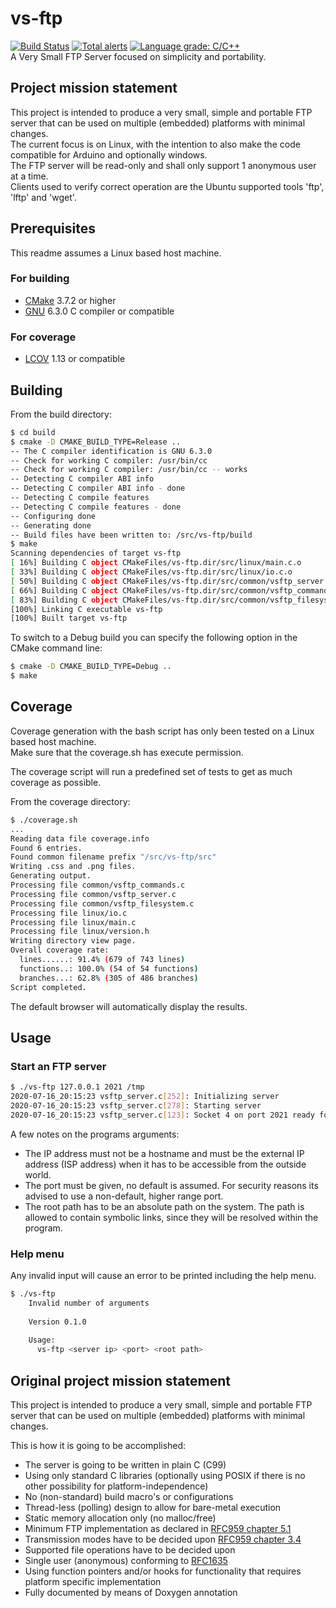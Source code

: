 # vs-ftp
[![Build Status](https://travis-ci.org/baskapteijn/vs-ftp.svg?branch=master)](https://travis-ci.org/baskapteijn/vs-ftp)
[![Total alerts](https://img.shields.io/lgtm/alerts/g/baskapteijn/vs-ftp.svg?logo=lgtm&logoWidth=18)](https://lgtm.com/projects/g/baskapteijn/vs-ftp/alerts/)
[![Language grade: C/C++](https://img.shields.io/lgtm/grade/cpp/g/baskapteijn/vs-ftp.svg?logo=lgtm&logoWidth=18)](https://lgtm.com/projects/g/baskapteijn/vs-ftp/context:cpp)  
A Very Small FTP Server focused on simplicity and portability.

## Project mission statement
This project is intended to produce a very small, simple and portable FTP server that can be used on multiple (embedded)
platforms with minimal changes.  
The current focus is on Linux, with the intention to also make the code compatible for Arduino and optionally windows.  
The FTP server will be read-only and shall only support 1 anonymous user at a time.  
Clients used to verify correct operation are the Ubuntu supported tools 'ftp', 'lftp' and 'wget'.

## Prerequisites

This readme assumes a Linux based host machine.

### For building

* [CMake](https://cmake.org/) 3.7.2 or higher
* [GNU](https://gcc.gnu.org/) 6.3.0 C compiler or compatible

### For coverage

* [LCOV](http://ltp.sourceforge.net/coverage/lcov.php) 1.13 or compatible

## Building

From the build directory:
```bash
$ cd build
$ cmake -D CMAKE_BUILD_TYPE=Release ..
-- The C compiler identification is GNU 6.3.0
-- Check for working C compiler: /usr/bin/cc
-- Check for working C compiler: /usr/bin/cc -- works
-- Detecting C compiler ABI info
-- Detecting C compiler ABI info - done
-- Detecting C compile features
-- Detecting C compile features - done
-- Configuring done
-- Generating done
-- Build files have been written to: /src/vs-ftp/build
$ make
Scanning dependencies of target vs-ftp
[ 16%] Building C object CMakeFiles/vs-ftp.dir/src/linux/main.c.o
[ 33%] Building C object CMakeFiles/vs-ftp.dir/src/linux/io.c.o
[ 50%] Building C object CMakeFiles/vs-ftp.dir/src/common/vsftp_server.c.o
[ 66%] Building C object CMakeFiles/vs-ftp.dir/src/common/vsftp_commands.c.o
[ 83%] Building C object CMakeFiles/vs-ftp.dir/src/common/vsftp_filesystem.c.o
[100%] Linking C executable vs-ftp
[100%] Built target vs-ftp
```
To switch to a Debug build you can specify the following option in the CMake command line:
```bash
$ cmake -D CMAKE_BUILD_TYPE=Debug ..
$ make
```

## Coverage

Coverage generation with the bash script has only been tested on a Linux based host machine.  
Make sure that the coverage.sh has execute permission.

The coverage script will run a predefined set of tests to get as much coverage as possible.

From the coverage directory:

```bash
$ ./coverage.sh
...
Reading data file coverage.info
Found 6 entries.
Found common filename prefix "/src/vs-ftp/src"
Writing .css and .png files.
Generating output.
Processing file common/vsftp_commands.c
Processing file common/vsftp_server.c
Processing file common/vsftp_filesystem.c
Processing file linux/io.c
Processing file linux/main.c
Processing file linux/version.h
Writing directory view page.
Overall coverage rate:
  lines......: 91.4% (679 of 743 lines)
  functions..: 100.0% (54 of 54 functions)
  branches...: 62.8% (305 of 486 branches)
Script completed.
```
The default browser will automatically display the results.

## Usage

### Start an FTP server

```bash
$ ./vs-ftp 127.0.0.1 2021 /tmp
2020-07-16_20:15:23 vsftp_server.c[252]: Initializing server
2020-07-16_20:15:23 vsftp_server.c[278]: Starting server
2020-07-16_20:15:23 vsftp_server.c[123]: Socket 4 on port 2021 ready for connection...
```

A few notes on the programs arguments:

* The IP address must not be a hostname and must be the external IP address (ISP address) when it has to be accessible
  from the outside world.
* The port must be given, no default is assumed. For security reasons its advised to use a non-default, higher range
  port.
* The root path has to be an absolute path on the system. The path is allowed to contain symbolic links, since they will
  be resolved within the program.  

### Help menu

Any invalid input will cause an error to be printed including the help menu.

```bash
$ ./vs-ftp
    Invalid number of arguments
    
    Version 0.1.0
    
    Usage:
      vs-ftp <server ip> <port> <root path>
```

## Original project mission statement
This project is intended to produce a very small, simple and portable FTP server that can be used on multiple (embedded)
platforms with minimal changes.

This is how it is going to be accomplished:

* The server is going to be written in plain C (C99)
* Using only standard C libraries (optionally using POSIX if there is no other possibility for platform-independence)
* No (non-standard) build macro's or configurations
* Thread-less (polling) design to allow for bare-metal execution
* Static memory allocation only (no malloc/free)
* Minimum FTP implementation as declared in [RFC959 chapter 5.1](https://www.w3.org/Protocols/rfc959/5_Declarative.html)
* Transmission modes have to be decided upon [RFC959 chapter 3.4](https://www.w3.org/Protocols/rfc959/3_DataTransfer.html)
* Supported file operations have to be decided upon
* Single user (anonymous) conforming to [RFC1635](https://tools.ietf.org/html/rfc1635)
* Using function pointers and/or hooks for functionality that requires platform specific implementation
* Fully documented by means of Doxygen annotation

